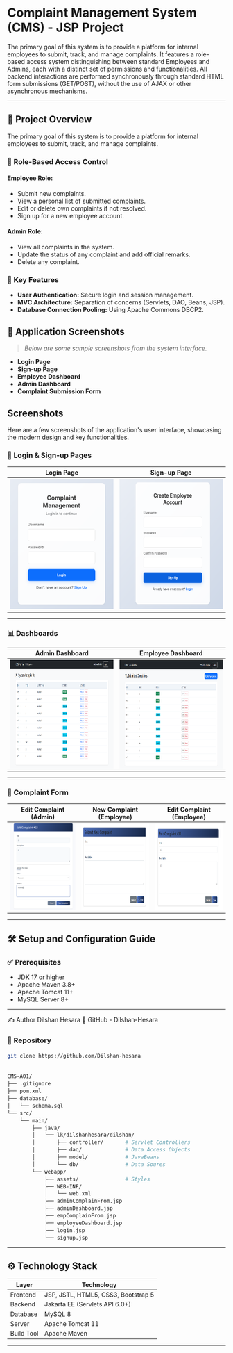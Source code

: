 # Complaint Management System (CMS) - JSP Project

The primary goal of this system is to provide a platform for internal employees to submit, track, and manage complaints. It features a role-based access system distinguishing between standard Employees and Admins, each with a distinct set of permissions and functionalities. All backend interactions are performed synchronously through standard HTML form submissions (GET/POST), without the use of AJAX or other asynchronous mechanisms.

---

## 🧾 Project Overview

The primary goal of this system is to provide a platform for internal employees to submit, track, and manage complaints.

### 🔐 Role-Based Access Control

#### Employee Role:
- Submit new complaints.
- View a personal list of submitted complaints.
- Edit or delete own complaints if not resolved.
- Sign up for a new employee account.

#### Admin Role:
- View all complaints in the system.
- Update the status of any complaint and add official remarks.
- Delete any complaint.

### 🔧 Key Features

- **User Authentication:** Secure login and session management.
- **MVC Architecture:** Separation of concerns (Servlets, DAO, Beans, JSP).
- **Database Connection Pooling:** Using Apache Commons DBCP2.



## 📸 Application Screenshots

> _Below are some sample screenshots from the system interface._

- **Login Page**  
- **Sign-up Page**  
- **Employee Dashboard**  
- **Admin Dashboard**  
- **Complaint Submission Form**

## Screenshots

Here are a few screenshots of the application's user interface, showcasing the modern design and key functionalities.
### 🔐 Login & Sign-up Pages

| Login Page | Sign-up Page |
| :---: | :---: |
| <img src="https://github.com/Dilshan-hesara/Complaint-Management-System/blob/master/src/main/webapp/assets/img/01.png" width="300px" height="300px" /> | <img src="https://github.com/Dilshan-hesara/Complaint-Management-System/blob/master/src/main/webapp/assets/img/02.png" width="300px" height="300px" /> |

---

### 📊 Dashboards

| Admin Dashboard | Employee Dashboard |
| :---: | :---: |
| <img src="https://github.com/Dilshan-hesara/Complaint-Management-System/blob/master/src/main/webapp/assets/img/03.png" width="950px" height="250px" /> | <img src="https://github.com/Dilshan-hesara/Complaint-Management-System/blob/master/src/main/webapp/assets/img/04.png" width="950px" height="250px"/> |

---

### 📝 Complaint Form

| Edit Complaint (Admin) | New Complaint (Employee) | Edit Complaint (Employee) |
| :----------------------: | :---------------------: | :------------------------: |
| <img src="https://github.com/Dilshan-hesara/Complaint-Management-System/blob/master/src/main/webapp/assets/img/07.png" width="400px" height="200px" /> |<img src="https://github.com/Dilshan-hesara/Complaint-Management-System/blob/master/src/main/webapp/assets/img/05.png" width="400px" height="200px" /> |  <img src="https://github.com/Dilshan-hesara/Complaint-Management-System/blob/master/src/main/webapp/assets/img/06.png" width="400px" height="200px" /> |

---


## 🛠️ Setup and Configuration Guide

### ✅ Prerequisites

- JDK 17 or higher  
- Apache Maven 3.8+  
- Apache Tomcat 11+  
- MySQL Server 8+

---
✍️ Author
Dilshan Hesara
🔗 GitHub - Dilshan-Hesara
### 📁  Repository

```bash
git clone https://github.com/Dilshan-hesara

```

```bash

CMS-A01/
├── .gitignore
├── pom.xml
├── database/
│   └── schema.sql
└── src/
    └── main/
        ├── java/
        │   └── lk/dilshanhesara/dilshan/
        │       ├── controller/       # Servlet Controllers
        │       ├── dao/              # Data Access Objects
        │       ├── model/            # JavaBeans
        │       └── db/               # Data Soures
        └── webapp/
            ├── assets/               # Styles
            ├── WEB-INF/
            │   └── web.xml
            ├── adminComplainFrom.jsp
            ├── adminDashboard.jsp
            ├── empComplainFrom.jsp
            ├── employeeDashboard.jsp
            ├── login.jsp
            └── signup.jsp
```   

---

## ⚙️ Technology Stack

| Layer       | Technology                             |
|-------------|----------------------------------------|
| Frontend    | JSP, JSTL, HTML5, CSS3, Bootstrap 5    |
| Backend     | Jakarta EE (Servlets API 6.0+)         |
| Database    | MySQL 8                                |
| Server      | Apache Tomcat 11                       |
| Build Tool  | Apache Maven                           |

---

